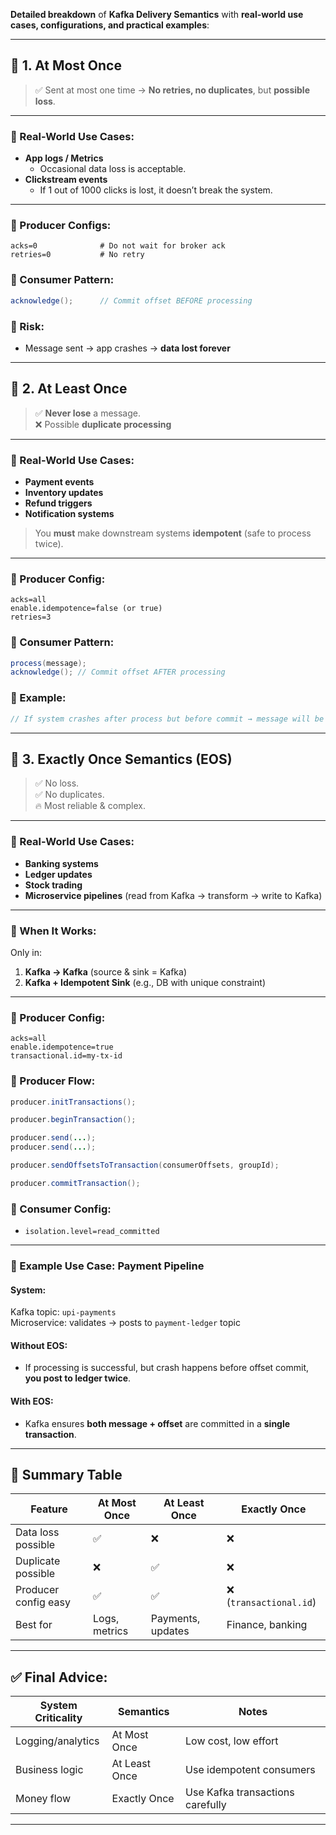 **Detailed breakdown** of **Kafka Delivery Semantics** with **real-world use cases, configurations, and practical examples**:

---

## 🔷 1. **At Most Once**  
> ✅ Sent at most one time → **No retries, no duplicates**, but **possible loss**.

---

### 🔸 Real-World Use Cases:
- **App logs / Metrics**
  - Occasional data loss is acceptable.
- **Clickstream events**
  - If 1 out of 1000 clicks is lost, it doesn’t break the system.

---

### 🔸 Producer Configs:
```properties
acks=0              # Do not wait for broker ack
retries=0           # No retry
```

### 🔸 Consumer Pattern:
```java
acknowledge();      // Commit offset BEFORE processing
```

### 🔸 Risk:
- Message sent → app crashes → **data lost forever**

---

## 🔷 2. **At Least Once**  
> ✅ **Never lose** a message.  
> ❌ Possible **duplicate processing**

---

### 🔸 Real-World Use Cases:
- **Payment events**
- **Inventory updates**
- **Refund triggers**
- **Notification systems**

> You **must** make downstream systems **idempotent** (safe to process twice).

---

### 🔸 Producer Config:
```properties
acks=all
enable.idempotence=false (or true)
retries=3
```

### 🔸 Consumer Pattern:
```java
process(message);
acknowledge(); // Commit offset AFTER processing
```

### 🔸 Example:
```java
// If system crashes after process but before commit → message will be redelivered
```

---

## 🔷 3. **Exactly Once Semantics (EOS)**  
> ✅ No loss.  
> ✅ No duplicates.  
> 🔥 Most reliable & complex.

---

### 🔸 Real-World Use Cases:
- **Banking systems**
- **Ledger updates**
- **Stock trading**
- **Microservice pipelines** (read from Kafka → transform → write to Kafka)

---

### 🔸 When It Works:
Only in:
1. **Kafka → Kafka** (source & sink = Kafka)
2. **Kafka + Idempotent Sink** (e.g., DB with unique constraint)

---

### 🔸 Producer Config:
```properties
acks=all
enable.idempotence=true
transactional.id=my-tx-id
```

### 🔸 Producer Flow:
```java
producer.initTransactions();

producer.beginTransaction();

producer.send(...);
producer.send(...);

producer.sendOffsetsToTransaction(consumerOffsets, groupId);

producer.commitTransaction();
```

### 🔸 Consumer Config:
- `isolation.level=read_committed`

---

### 🔸 Example Use Case: Payment Pipeline

#### System:  
Kafka topic: `upi-payments`  
Microservice: validates → posts to `payment-ledger` topic

#### Without EOS:
- If processing is successful, but crash happens before offset commit, **you post to ledger twice**.

#### With EOS:
- Kafka ensures **both message + offset** are committed in a **single transaction**.

---

## 🧠 Summary Table

| Feature              | At Most Once | At Least Once | Exactly Once         |
|----------------------|--------------|----------------|-----------------------|
| Data loss possible   | ✅            | ❌             | ❌                    |
| Duplicate possible   | ❌            | ✅             | ❌                    |
| Producer config easy | ✅            | ✅             | ❌ (`transactional.id`) |
| Best for             | Logs, metrics| Payments, updates| Finance, banking      |

---

## ✅ Final Advice:
| System Criticality | Semantics        | Notes                            |
|--------------------|------------------|----------------------------------|
| Logging/analytics  | At Most Once     | Low cost, low effort             |
| Business logic     | At Least Once    | Use idempotent consumers         |
| Money flow         | Exactly Once     | Use Kafka transactions carefully |

---

